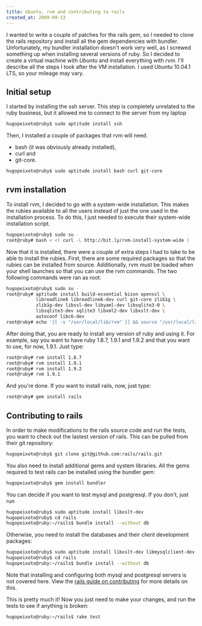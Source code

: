 ```yaml
---
title: Ubuntu, rvm and contributing to rails
created_at: 2009-09-13
---
```


I wanted to write a couple of patches for the rails gem, so I needed to clone
the rails repository and install all the gem dependencies with bundler.
Unfortunately, my bundler installation doesn't work very well, as I screwed
something up when installing several versions of ruby. So I decided to create a
virtual machine with *Ubuntu* and install everything with *rvm*. I'll describe
all the steps I took after the VM installation. I used Ubuntu 10.04.1 LTS, so
your mileage may vary.

## Initial setup

I started by installing the ssh server. This step is completely unrelated to
the ruby business, but it allowed me to connect to the server from my laptop

~~~~ bash
hugopeixoto@ruby$ sudo aptitude install ssh
~~~~

Then, I installed a couple of packages that rvm will need.

* bash (it was obviously already installed),
* curl and
* git-core.

~~~~ bash
hugopeixoto@ruby$ sudo aptitude install bash curl git-core
~~~~

## rvm installation

To install rvm, I decided to go with a system-wide installation. This makes the
rubies available to all the users instead of just the one used in the
installation process. To do this, I just needed to execute their system-wide
installation script.

~~~~ bash
hugopeixoto@ruby$ sudo su -
root@ruby# bash < <( curl -L http://bit.ly/rvm-install-system-wide )
~~~~

Now that it is installed, there were a couple of extra steps I had to take to
be able to install the rubies. First, there are some required packages so that
the rubies can be installed from source. Additionally, rvm must be loaded when
your shell launches so that you can use the rvm commands. The two following
commands were ran as root:

~~~~ bash
hugopeixoto@ruby$ sudo su -
root@ruby# aptitude install build-essential bison openssl \
           libreadline6 libreadline6-dev curl git-core zlib1g \
           zlib1g-dev libssl-dev libyaml-dev libsqlite3-0 \
           libsqlite3-dev sqlite3 libxml2-dev libxslt-dev \
           autoconf libc6-dev
root@ruby# echo '[[ -s "/usr/local/lib/rvm" ]] && source "/usr/local/lib/rvm"' > /etc/profile.d/rvm.sh
~~~~

After doing that, you are ready to install any version of ruby and using it.
For example, say you want to have ruby 1.8.7, 1.9.1 and 1.9.2 and that you want
to use, for now, 1.9.1. Just type:

~~~~ bash
root@ruby# rvm install 1.8.7
root@ruby# rvm install 1.9.1
root@ruby# rvm install 1.9.2
root@ruby# rvm 1.9.1
~~~~

And you're done. If you want to install rails, now, just type:

~~~~ bash
root@ruby# gem install rails
~~~~

## Contributing to rails

In order to make modifications to the rails source code and run the tests, you
want to check out the lastest version of rails. This can be pulled from their
git repository:

~~~~ bash
hugopeixoto@ruby$ git clone git@github.com:rails/rails.git
~~~~

You also need to install additional gems and system libraries. All the gems
required to test rails can be installed using the bundler gem:

~~~~ bash
hugopeixoto@ruby$ gem install bundler
~~~~

You can decide if you want to test mysql and postgresql. If you don't, just run

~~~~ bash
hugopeixoto@ruby$ sudo aptitude install libxslt-dev
hugopeixoto@ruby$ cd rails
hugopeixoto@ruby:~/rails$ bundle install --without db
~~~~

Otherwise, you need to install the databases and their client development packages:

~~~~ bash
hugopeixoto@ruby$ sudo aptitude install libxslt-dev libmysqlclient-dev libpq-dev
hugopeixoto@ruby$ cd rails
hugopeixoto@ruby:~/rails$ bundle install --without db
~~~~

Note that installing and configuring both mysql and postgresql servers is not
covered here. View the [rails guide on
contributing](http://edgeguides.rubyonrails.org/contributing_to_rails.html#testing-active-record)
for more details on this.

This is pretty much it! Now you just need to make your changes, and run the
tests to see if anything is broken:

~~~~ bash
hugopeixoto@ruby:~/rails$ rake test
~~~~
